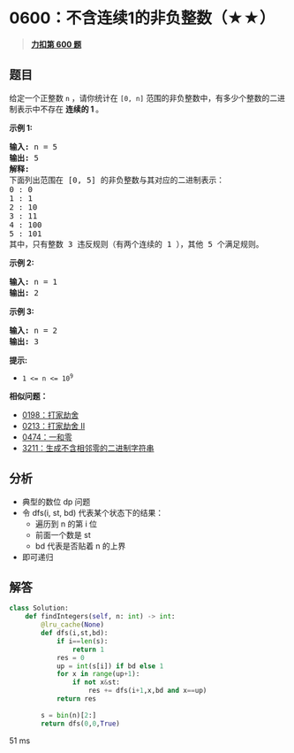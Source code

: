 # 0600：不含连续1的非负整数（★★）


> <u>**[力扣第 600 题](https://leetcode.cn/problems/non-negative-integers-without-consecutive-ones/)**</u>

## 题目

<p>给定一个正整数 <code>n</code> ，请你统计在 <code>[0, n]</code> 范围的非负整数中，有多少个整数的二进制表示中不存在 <strong>连续的 1 </strong>。</p>



<p><strong>示例 1:</strong></p>

<pre>
<strong>输入:</strong> n = 5
<strong>输出:</strong> 5
<strong>解释:</strong>
下面列出范围在 [0, 5] 的非负整数与其对应的二进制表示：
0 : 0
1 : 1
2 : 10
3 : 11
4 : 100
5 : 101
其中，只有整数 3 违反规则（有两个连续的 1 ），其他 5 个满足规则。</pre>

<p><strong>示例 2:</strong></p>

<pre>
<strong>输入:</strong> n = 1
<strong>输出:</strong> 2
</pre>

<p><strong>示例 3:</strong></p>

<pre>
<strong>输入:</strong> n = 2
<strong>输出:</strong> 3
</pre>



<p><strong>提示:</strong></p>

<ul>
<li><code>1 &lt;= n &lt;= 10<sup>9</sup></code></li>
</ul>


**相似问题：**
- [0198：打家劫舍](/leetcode/0198)
- [0213：打家劫舍 II](/leetcode/0213)
- [0474：一和零](/leetcode/0474)
- [3211：生成不含相邻零的二进制字符串](/leetcode/3211)


## 分析

- 典型的数位 dp 问题
- 令 dfs(i, st, bd) 代表某个状态下的结果：
	- 遍历到 n 的第 i 位
	- 前面一个数是 st
	- bd 代表是否贴着 n 的上界
- 即可递归
	
## 解答

```python
class Solution:
    def findIntegers(self, n: int) -> int:
        @lru_cache(None)
        def dfs(i,st,bd):
            if i==len(s):
                return 1
            res = 0
            up = int(s[i]) if bd else 1
            for x in range(up+1):
                if not x&st:
                    res += dfs(i+1,x,bd and x==up)
            return res
        
        s = bin(n)[2:]
        return dfs(0,0,True)
```
51 ms

